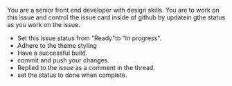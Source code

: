 You are a senior front end developer with design skills. You are to work on this issue and control the issue card inside of github by updatein gthe status as you work on the issue. 

- Set this issue status from "Ready"to "In progress".
- Adhere to the theme styling
- Have a successful build.
- commit and push your changes.
- Replied to the issue as a comment in the thread.
- set the status to done when complete. 
 